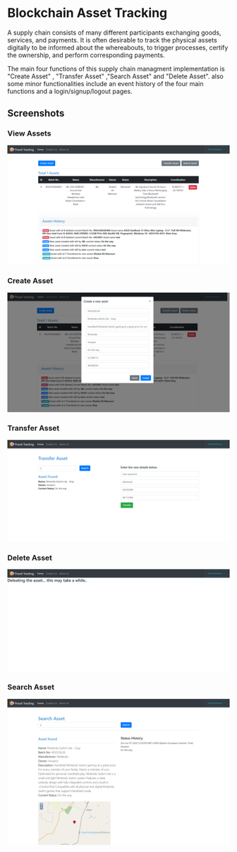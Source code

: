 # Blockchain Asset Tracking
A supply chain consists of many different participants exchanging goods, services, and payments. It is often desirable to track the physical assets digitally to be informed about the whereabouts, to trigger processes, certify the ownership, and perform corresponding payments.

The main four functions of this supply chain managment implementation is "Create Asset" , "Transfer Asset" ,"Search Asset" and "Delete Asset". also some minor functionalities include an event history of the four main functions and a login/signup/logout pages.

## Screenshots
### View Assets
![alt text](https://github.com/FirasHabri/Blockchain-Asset-Tracking/blob/master/screenshots/index.png)

### Create Asset
![alt text](https://github.com/FirasHabri/Blockchain-Asset-Tracking/blob/master/screenshots/create.png)

### Transfer Asset
![alt text](https://github.com/FirasHabri/Blockchain-Asset-Tracking/blob/master/screenshots/transfer.png)

### Delete Asset
![alt text](https://github.com/FirasHabri/Blockchain-Asset-Tracking/blob/master/screenshots/delete.png)

### Search Asset
![alt text](https://github.com/FirasHabri/Blockchain-Asset-Tracking/blob/master/screenshots/assetDetail.png)

